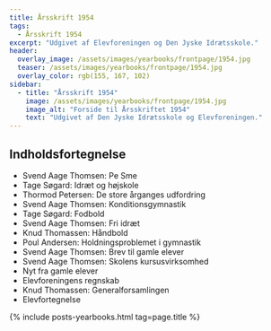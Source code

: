```yaml
---
title: Årsskrift 1954
tags:
  - Årsskrift 1954
excerpt: "Udgivet af Elevforeningen og Den Jyske Idrætsskole."
header:
  overlay_image: /assets/images/yearbooks/frontpage/1954.jpg
  teaser: /assets/images/yearbooks/frontpage/1954.jpg
  overlay_color: rgb(155, 167, 102)
sidebar:
  - title: "Årsskrift 1954"
    image: /assets/images/yearbooks/frontpage/1954.jpg
    image_alt: "Forside til Årsskriftet 1954"
    text: "Udgivet af Den Jyske Idrætsskole og Elevforeningen."
---
```


## Indholdsfortegnelse

- Svend Aage Thomsen: Pe Sme
- Tage Søgard: Idræt og højskole
- Thormod Petersen: De store årganges udfordring
- Svend Aage Thomsen: Konditionsgymnastik
- Tage Søgard: Fodbold
- Svend Aage Thomsen: Fri idræt
- Knud Thomassen: Håndbold
- Poul Andersen: Holdningsproblemet i gymnastik
- Svend Aage Thomsen: Brev til gamle elever
- Svend Aage Thomsen: Skolens kursusvirksomhed
- Nyt fra gamle elever
- Elevforeningens regnskab
- Knud Thomassen: Generalforsamlingen
- Elevfortegnelse

{% include posts-yearbooks.html tag=page.title %}
